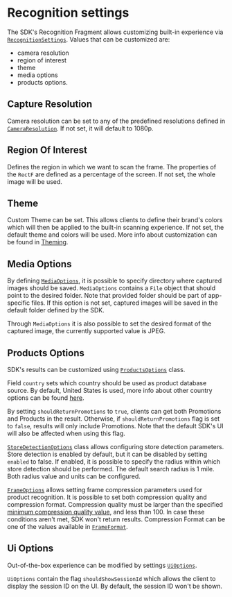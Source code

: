 # Recognition settings
The SDK's Recognition Fragment allows customizing built-in experience via [`RecognitionSettings`](https://microblink.github.io/blinkshelf-android/javadocs/camera-ui/recognition-camera-ui/com.microblink.recognition.camera.ui/-recognition-settings/index.html). Values that can be customized are:

- camera resolution
- region of interest
- theme
- media options
- products options.

## Capture Resolution
Camera resolution can be set to any of the predefined resolutions defined in [`CameraResolution`](https://microblink.github.io/blinkshelf-android/javadocs/camera/recognition-camera/com.microblink.recognition.camera/-camera-resolution/index.html). If not set, it will default to 1080p.

## Region Of Interest
Defines the region in which we want to scan the frame. The properties of the `RectF` are defined as a percentage of the screen. If not set, the whole image will be used.

## Theme
Custom Theme can be set. This allows clients to define their brand's colors which will then be applied to the built-in scanning experience. If not set, the default theme and colors will be used. More info about customization can be found in [Theming](theming.md).

## Media Options
By defining [`MediaOptions`](https://microblink.github.io/blinkshelf-android/javadocs/camera/recognition-camera/com.microblink.recognition.camera/-media-options/index.html), it is possible to specify directory where captured images should be saved. `MediaOptions` contains a `File` object that should point to the desired folder. Note that provided folder should be part of app-specific files. If this option is not set, captured images will be saved in the default folder defined by the SDK.

Through `MediaOptions` it is also possible to set the desired format of the captured image, the currently supported value is JPEG.

## Products Options
SDK's results can be customized using [`ProductsOptions`](https://microblink.github.io/blinkshelf-android/javadocs/camera-ui/recognition-camera-ui/com.microblink.recognition.camera.ui/-products-options/index.html) class.

Field `country` sets which country should be used as product database source.
By default, United States is used, more info about other country options can be found [here](https://microblink.github.io/blinkshelf-android/javadocs/core/recognition-core/com.microblink.recognition.core/-country/index.html). 

By setting `shouldReturnPromotions` to `true`, clients can get both Promotions and Products in the result.
Otherwise, if `shouldReturnPromotions` flag is set to `false`, results will only include Promotions.
Note that the default SDK's UI will also be affected when using this flag.

[`StoreDetectionOptions`](https://microblink.github.io/blinkshelf-android/javadocs/camera-ui/recognition-camera-ui/com.microblink.recognition.camera.ui/-store-dection-options/index.html) class allows configuring store detection parameters.
Store detection is enabled by default, but it can be disabled by setting `enabled` to false. 
If enabled, it is possible to specify the radius within which store detection should be performed.
The default search radius is 1 mile. Both radius value and units can be configured.

[`FrameOptions`](https://microblink.github.io/blinkshelf-android/javadocs/camera-ui/recognition-camera-ui/com.microblink.recognition.camera.ui/-frame-options/index.html) allows setting frame compression 
parameters used for product recognition.
It is possible to set both compression quality and compression format. 
Compression quality must be larger than the specified [minimum compression quality value](https://microblink.github.io/blinkshelf-android/javadocs/core/recognition-core/com.microblink.recognition.core/-frame-quality/-m-i-n-_-q-u-a-l-i-t-y.html),
and less than 100. In case these conditions aren't met, SDK won't return results. 
Compression Format can be one of the values available in [`FrameFormat`](https://microblink.github.io/blinkshelf-android/javadocs/core/recognition-core/com.microblink.recognition.core/-frame-format/index.html).

## Ui Options
Out-of-the-box experience can be modified by settings [`UiOptions`](https://microblink.github.io/blinkshelf-android/javadocs/camera-ui/recognition-camera-ui/com.microblink.recognition.camera.ui/-ui-options/index.html).

`UiOptions` contain the flag `shouldShowSessionId` which allows the client to display the session ID on the UI. 
By default, the session ID won't be shown.

